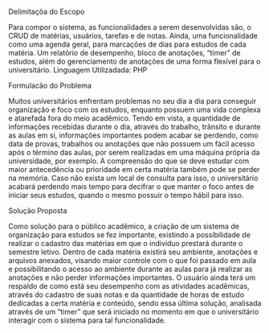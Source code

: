 Delimitaçõa do Escopo

Para compor o sistema, as funcionalidades a serem desenvolvidas são, o CRUD 
de matérias, usuários, tarefas e de notas. Ainda, uma funcionalidade como uma 
agenda geral, para marcações de dias para estudos de cada matéria. Um relatório de 
desempenho, bloco de anotações, “timer” de estudos, além do gerenciamento de 
anotações de uma forma flexível para o universitário.
Linguagem Utilizadada: PHP

Formulacão do Problema

Muitos universitários enfrentam problemas no seu dia a dia para conseguir 
organização e foco com os estudos, enquanto possuem uma vida complexa e atarefada 
fora do meio acadêmico. Tendo em vista, a quantidade de informações recebidas 
durante o dia, através do trabalho, trânsito e durante as aulas em si, informações 
importantes podem acabar se perdendo, como data de provas, trabalhos ou anotações 
que não possuem um fácil acesso após o término das aulas, por serem realizadas em 
uma máquina própria da universidade, por exemplo.
A compreensão do que se deve estudar com maior antecedência ou prioridade em 
certa matéria também pode se perder na memória. Caso não exista um local de 
consulta para isso, o universitário acabará perdendo mais tempo para decifrar o que 
manter o foco antes de iniciar seus estudos, quando o mesmo possuir o tempo hábil 
para isso.

Solução Proposta

Como solução para o público acadêmico, a criação de um sistema de organização 
para estudos se fez importante, existindo a possibilidade de realizar o cadastro das 
matérias em que o indivíduo prestará durante o semestre letivo. Dentro de cada 
matéria existirá seu ambiente, anotações e arquivos anexados, visando maior controle 
com o que foi passado em aula e possibilitando o acesso ao ambiente durante as aulas 
para já realizar as anotações e não perder informações importantes.
O usuário ainda terá um respaldo de como está seu desempenho com as atividades 
acadêmicas, através do cadastro de suas notas e da quantidade de horas de estudo 
dedicadas a certa matéria e conteúdo, sendo essa última solução, analisada através de 
um “timer” que será iniciado no momento em que o universitário interagir com o 
sistema para tal funcionalidade.



